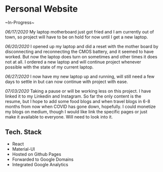 # Personal Website

~In-Progress~

*06/17/2020* My laptop motherboard just got fried and I am currently out of town, so project will have to be on hold for now until I get a new laptop.

*06/20/2020* I opened up my laptop and did a reset with the mother board by disconnecting and reconnecting the CMOS battery, and it seemed to have worked. But now the laptop does turn on sometimes and other times it does not at all. I ordered a new laptop and will continue project whenever possible with the state of my current laptop.

*06/27/2020* I now have my new laptop up and running, will still need a few days to settle in but can now continue with project with ease.

*07/03/2020* Taking a pause or will be working less on this project. I have linked it to my Linkedin and Instagram. So far the only content is the resume, but I hope to add some food blogs and when travel blogs in 6-8 months from now when COVID has gone down, hopefully. I could monetize my blogs on medium, though I would like link the specific pages or just make it available to everyone. Will need to look into it. 

## Tech. Stack
* React
* Material-UI
* Hosted on Github Pages
* Forwarded to Google Domains
* Integrated Google Analytics
